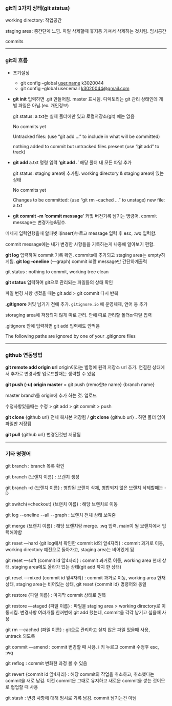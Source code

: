 ### git의 3가지 상태(git status)

working directory: 작업공간

staging area: 중간단계 느낌. 파일 삭제할때 휴지통 거쳐서 삭제하는 것처럼. 임시공간

commits

---

### git의 흐름

- 초기설정
  
  - git config –global [user.name](http://user.name) k3020044
  - git config –global user.email [k3020044@gmail.com](mailto:k3020044@gmail.com)

- **git init** 입력하면 .git 만들어짐. master 표시됨. 디렉토리는 git 관리 상태인데 개별 파일은 아님.(ex. 개인정보)
  
  git status: a.txt는 실제 폴더에만 있고 로컬저장소(git) 에는 없음
  
  No commits yet
  
  Untracked files: (use “git add …” to include in what will be committed)
  
  nothing added to commit but untracked files present (use “git add” to track)

- **git add** a.txt 명령 입력 ‘**git add .**’ 해당 폴더 내 모든 파일 추가
  
  git status: staging area에 추가됨. working directory & staging area에 있는 상태
  
  No commits yet
  
  Changes to be committed: (use “git rm –cached …” to unstage) new file: a.txt

- **git commit -m ’commit message**’ 커밋 버전기록 남기는 명령어. commit message는 변경가능&필수.

메세지 입력안했을때 알파벳 i(insert)누르고 message 입력 후 esc, :wq 입력함.

commit message에는 내가 변경한 사항들을 기록하는게 나중에 알아보기 편함.

**git log** 입력하여 commit 기록 확인. commits에 추가되고 staging area는 empty하게됨. **git log –oneline** (—graph) commit id랑 message만 간단하게출력

git status : nothing to commit, working tree clean

**git status** 입력하여 git으로 관리되는 파일들의 상태 확인

파일 변경 사항 생겼을 때는 git add > git commit 다시 반복

**.gitignore** 커밋 남기기 전에 추가. `gitignore.io` 에 운영체제, 언어 등 추가

storaging area에 저장되지 않게 따로 관리. 안에 따로 관리할 폴더or파일 입력

.gitignore 안에 입력하면 git add 입력해도 안먹음

The following paths are ignored by one of your .gitignore files

---

### github 연동방법

**git remote add origin url** origin이라는 별명에 원격 저장소 url 추가. 연결한 상태에서 추가로 변경사항 업로드할때는 생략할 수 있음

**git push (-u) origin master** = git push {remo햣te name} {branch name}

master branch를 origin에 추가 하는 것. 업로드

수정사항있을때는 수정 > git add > git commit > push

**git clone** {github url} 전체 복사본 저장됨 / **git clone** {github url} **.** 하면 폴더 없이 파일만 저장됨

**git pull** {github url} 변경된것만 저장됨

---

### 기타 명령어

git branch : branch 목록 확인

git branch {브랜치 이름} : 브랜치 생성

git branch -d {브랜치 이름} : 병합된 브랜치 삭제, 병합되지 않은 브랜치 삭제할때는 -D

git switch(=checkout) {브랜치 이름} : 해당 브랜치로 이동

git log --oneline --all --graph : 브랜치 전체 상태 보여줌

git merge {브랜치 이름} : 해당 브랜치랑 merge. :wq 입력. main이 될 브랜치에서 입력해야함

git reset —hard {git log에서 확인한 commit id의 앞4자리} : commit 과거로 이동, working directory 예전으로 돌아가고, staging area는 비어있게 됨

git reset —soft {commit id 앞4자리} : commit 과거로 이동, working area 현재 상태, staging area에도 올라가 있는 상태(git add 까지 한 상태)

git reset —mixed {commit id 앞4자리} : commit 과거로 이동, working area 현재 상태, staging area는 비어있는 상태, git reset {commit id} 명령어와 동일

git restore {파일 이름} : 마지막 commit 상태로 원복

git restore —staged {파일 이름} : 파일을 staging area > working directory로 이동시킴. 변경사항 여러개를 한꺼번에 git add 했는데, commit을 각각 남기고 싶을때 사용

git rm —cached {파일 이름} : git으로 관리하고 싶지 않은 파일 있을때 사용, untrack 되도록

git commit —amend : commit 변경할 때 사용. i 키 누르고 commit 수정후 esc, :wq

git reflog : commit 변화한 과정 볼 수 있음

git revert {commit id 앞4자리} : 해당 commit의 작업을 취소하고, 취소했다는 commit을 새로 남김. 이전 commit은 그대로 유지하고 새로운 commit을 쌓는 것이므로 협업할 때 사용

git stash : 변경 사항에 대해 임시로 기록 남김. commit 남기는건 아님

